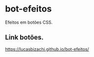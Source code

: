 # bot-efeitos
 Efeitos em botões CSS.
 
 ## Link botões.
 https://lucasbizachi.github.io/bot-efeitos/
